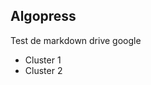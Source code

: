 
## Algopress

Test de markdown drive google 

 - Cluster 1 
 - Cluster 2


<!--stackedit_data:
eyJoaXN0b3J5IjpbLTEyNTQ3ODE2NTJdfQ==
-->
